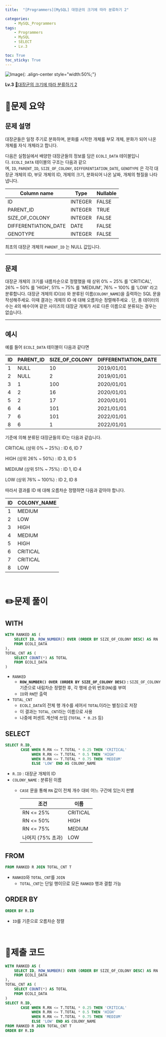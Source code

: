 ```yaml
---
title:  "[Programmers][MySQL] 대장균의 크기에 따라 분류하기 2"

categories: 
    - MySQL_Programmers
tags: 
    - Programmers
    - MySQL
    - SELECT
    - Lv.3

toc: True
toc_sticky: True
---
```

![Image](https://github.com/user-attachments/assets/61171657-416b-4bc4-a74a-f29ecd4b43b5){: .align-center style="width:50%;"}

**Lv.3**
[🔗대장균의 크기에 따라 분류하기 2](https://school.programmers.co.kr/learn/courses/30/lessons/301649)

# 📝문제 요약
## 문제 설명

대장균들은 일정 주기로 분화하며, 분화를 시작한 개체를 부모 개체, 분화가 되어 나온 개체를 자식 개체라고 합니다.

다음은 실험실에서 배양한 대장균들의 정보를 담은 `ECOLI_DATA` 테이블입니다. `ECOLI_DATA` 테이블의 구조는 다음과 같으며, `ID`, `PARENT_ID`, `SIZE_OF_COLONY`, `DIFFERENTIATION_DATE`, `GENOTYPE` 은 각각 대장균 개체의 ID, 부모 개체의 ID, 개체의 크기, 분화되어 나온 날짜, 개체의 형질을 나타냅니다.

| Column name | Type | Nullable |
| --- | --- | --- |
| ID | INTEGER | FALSE |
| PARENT_ID | INTEGER | TRUE |
| SIZE_OF_COLONY | INTEGER | FALSE |
| DIFFERENTIATION_DATE | DATE | FALSE |
| GENOTYPE | INTEGER | FALSE |

최초의 대장균 개체의 `PARENT_ID` 는 NULL 값입니다.

---

## 문제

대장균 개체의 크기를 내름차순으로 정렬했을 때 상위 0% ~ 25% 를 'CRITICAL', 26% ~ 50% 를 'HIGH', 51% ~ 75% 를 'MEDIUM', 76% ~ 100% 를 'LOW' 라고 분류합니다. 대장균 개체의 ID(`ID`) 와 분류된 이름(`COLONY_NAME`)을 출력하는 SQL 문을 작성해주세요. 이때 결과는 개체의 ID 에 대해 오름차순 정렬해주세요 . 단, 총 데이터의 수는 4의 배수이며 같은 사이즈의 대장균 개체가 서로 다른 이름으로 분류되는 경우는 없습니다.

---

## 예시

예를 들어 `ECOLI_DATA` 테이블이 다음과 같다면

| ID | PARENT_ID | SIZE_OF_COLONY | DIFFERENTIATION_DATE | GENOTYPE |
| --- | --- | --- | --- | --- |
| 1 | NULL | 10 | 2019/01/01 | 5 |
| 2 | NULL | 2 | 2019/01/01 | 3 |
| 3 | 1 | 100 | 2020/01/01 | 4 |
| 4 | 2 | 16 | 2020/01/01 | 4 |
| 5 | 2 | 17 | 2020/01/01 | 6 |
| 6 | 4 | 101 | 2021/01/01 | 22 |
| 7 | 6 | 101 | 2022/01/01 | 23 |
| 8 | 6 | 1 | 2022/01/01 | 27 |

기준에 의해 분류된 대장균들의 ID는 다음과 같습니다.

CRITICAL (상위 0% ~ 25%) : ID 6, ID 7

HIGH (상위 26% ~ 50%) : ID 3, ID 5

MEDIUM (상위 51% ~ 75%) : ID 1, ID 4

LOW (상위 76% ~ 100%) : ID 2, ID 8

따라서 결과를 ID 에 대해 오름차순 정렬하면 다음과 같아야 합니다.

| ID | COLONY_NAME |
| --- | --- |
| 1 | MEDIUM |
| 2 | LOW |
| 3 | HIGH |
| 4 | MEDIUM |
| 5 | HIGH |
| 6 | CRITICAL |
| 7 | CRITICAL |
| 8 | LOW |


<br>

# ✏️문제 풀이
## WITH

```sql
WITH RANKED AS (
    SELECT ID, ROW_NUMBER() OVER (ORDER BY SIZE_OF_COLONY DESC) AS RN
    FROM ECOLI_DATA
),
TOTAL_CNT AS (
    SELECT COUNT(*) AS TOTAL
    FROM ECOLI_DATA
)
```

- `RANKED`
    - **`ROW_NUMBER() OVER (ORDER BY SIZE_OF_COLONY DESC)` :** `SIZE_OF_COLONY` 기준으로 내림차순 정렬한 후, 각 행에 순위 번호(`RN`)를 부여
    - `ID`와 `RN`만 출력
- `TOTAL_CNT`
    - `ECOLI_DATA`의 전체 행 개수를 세어서 `TOTAL`이라는 별칭으로 저장
    - 이 결과는 `TOTAL_CNT`라는 이름으로 사용
    - 나중에 퍼센트 계산에 쓰임 (`TOTAL * 0.25` 등)

## SELECT

```sql
SELECT R.ID,
       CASE WHEN R.RN <= T.TOTAL * 0.25 THEN 'CRITICAL'
            WHEN R.RN <= T.TOTAL * 0.5 THEN 'HIGH'
            WHEN R.RN <= T.TOTAL * 0.75 THEN 'MEDIUM'
            ELSE 'LOW' END AS COLONY_NAME
```

- `R.ID`  : 대장균 개체의 ID
- `COLONY_NAME` :  분류된 이름
    - `CASE` 문을 통해 `RN` 값이 전체 개수 대비 어느 구간에 있는지 판별
        
        
        | 조건 | 이름 |
        | --- | --- |
        | RN <= 25% | CRITICAL |
        | RN <= 50% | HIGH |
        | RN <= 75% | MEDIUM |
        | 나머지 (75% 초과) | LOW |

## FROM

```sql
FROM RANKED R JOIN TOTAL_CNT T
```

- `RANKED`와 `TOTAL_CNT`를 `JOIN`
    - `TOTAL_CNT`는 단일 행이므로 모든 `RANKED` 행과 결합 가능

## ORDER BY

```sql
ORDER BY R.ID
```

- `ID`를 기준으로 오름차순 정렬

<br>

# 💯제출 코드
```sql
WITH RANKED AS (
    SELECT ID, ROW_NUMBER() OVER (ORDER BY SIZE_OF_COLONY DESC) AS RN
    FROM ECOLI_DATA
),
TOTAL_CNT AS (
    SELECT COUNT(*) AS TOTAL
    FROM ECOLI_DATA
)
SELECT R.ID,
       CASE WHEN R.RN <= T.TOTAL * 0.25 THEN 'CRITICAL'
            WHEN R.RN <= T.TOTAL * 0.5 THEN 'HIGH'
            WHEN R.RN <= T.TOTAL * 0.75 THEN 'MEDIUM'
            ELSE 'LOW' END AS COLONY_NAME
FROM RANKED R JOIN TOTAL_CNT T
ORDER BY R.ID
```